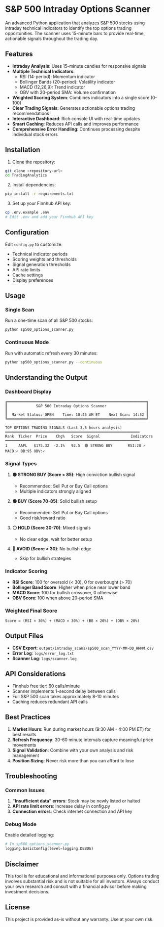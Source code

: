 # S&P 500 Intraday Options Scanner

An advanced Python application that analyzes S&P 500 stocks using intraday technical indicators to identify the top options trading opportunities. The scanner uses 15-minute bars to provide real-time, actionable signals throughout the trading day.

## Features

- **Intraday Analysis**: Uses 15-minute candles for responsive signals
- **Multiple Technical Indicators**:
  - RSI (14-period): Momentum indicator
  - Bollinger Bands (20-period): Volatility indicator
  - MACD (12,26,9): Trend indicator
  - OBV with 20-period SMA: Volume confirmation
- **Weighted Scoring System**: Combines indicators into a single score (0-100)
- **Clear Trading Signals**: Generates actionable options trading recommendations
- **Interactive Dashboard**: Rich console UI with real-time updates
- **Smart Caching**: Reduces API calls and improves performance
- **Comprehensive Error Handling**: Continues processing despite individual stock errors

## Installation

1. Clone the repository:
```bash
git clone <repository-url>
cd TradingAnalytics
```

2. Install dependencies:
```bash
pip install -r requirements.txt
```

3. Set up your Finnhub API key:
```bash
cp .env.example .env
# Edit .env and add your Finnhub API key
```

## Configuration

Edit `config.py` to customize:
- Technical indicator periods
- Scoring weights and thresholds
- Signal generation thresholds
- API rate limits
- Cache settings
- Display preferences

## Usage

### Single Scan
Run a one-time scan of all S&P 500 stocks:
```bash
python sp500_options_scanner.py
```

### Continuous Mode
Run with automatic refresh every 30 minutes:
```bash
python sp500_options_scanner.py --continuous
```

## Understanding the Output

### Dashboard Display
```
╔═══════════════════════════════════════════════════════════════╗
║             S&P 500 Intraday Options Scanner                  ║
║                                                               ║
║  Market Status: OPEN    Time: 10:45 AM ET    Next Scan: 14:52 ║
╚═══════════════════════════════════════════════════════════════╝

TOP OPTIONS TRADING SIGNALS (Last 3.5 hours analysis)
━━━━━━━━━━━━━━━━━━━━━━━━━━━━━━━━━━━━━━━━━━━━━━━━━━━━━━━━━━━━━
Rank  Ticker  Price    Chg%   Score  Signal              Indicators
━━━━━━━━━━━━━━━━━━━━━━━━━━━━━━━━━━━━━━━━━━━━━━━━━━━━━━━━━━━━━
1     AAPL   $175.32  -2.1%   92.5  🟢 STRONG BUY       RSI:28 ✓ MACD:✓ BB:95 OBV:✓
```

### Signal Types

1. **🟢 STRONG BUY (Score > 85)**: High conviction bullish signal
   - Recommended: Sell Put or Buy Call options
   - Multiple indicators strongly aligned

2. **🟢 BUY (Score 70-85)**: Solid bullish setup
   - Recommended: Sell Put or Buy Call options
   - Good risk/reward ratio

3. **⚪ HOLD (Score 30-70)**: Mixed signals
   - No clear edge, wait for better setup

4. **🔴 AVOID (Score < 30)**: No bullish edge
   - Skip for bullish strategies

### Indicator Scoring

- **RSI Score**: 100 for oversold (< 30), 0 for overbought (> 70)
- **Bollinger Band Score**: Higher when price near lower band
- **MACD Score**: 100 for bullish crossover, 0 otherwise
- **OBV Score**: 100 when above 20-period SMA

### Weighted Final Score
```
Score = (RSI × 30%) + (MACD × 30%) + (BB × 20%) + (OBV × 20%)
```

## Output Files

- **CSV Export**: `output/intraday_scans/sp500_scan_YYYY-MM-DD_HHMM.csv`
- **Error Log**: `logs/error_log.txt`
- **Scanner Log**: `logs/scanner.log`

## API Considerations

- Finnhub free tier: 60 calls/minute
- Scanner implements 1-second delay between calls
- Full S&P 500 scan takes approximately 8-10 minutes
- Caching reduces redundant API calls

## Best Practices

1. **Market Hours**: Run during market hours (9:30 AM - 4:00 PM ET) for best results
2. **Refresh Frequency**: 30-60 minute intervals capture meaningful price movements
3. **Signal Validation**: Combine with your own analysis and risk management
4. **Position Sizing**: Never risk more than you can afford to lose

## Troubleshooting

### Common Issues

1. **"Insufficient data" errors**: Stock may be newly listed or halted
2. **API rate limit errors**: Increase delay in config.py
3. **Connection errors**: Check internet connection and API key

### Debug Mode
Enable detailed logging:
```python
# In sp500_options_scanner.py
logging.basicConfig(level=logging.DEBUG)
```

## Disclaimer

This tool is for educational and informational purposes only. Options trading involves substantial risk and is not suitable for all investors. Always conduct your own research and consult with a financial advisor before making investment decisions.

## License

This project is provided as-is without any warranty. Use at your own risk.